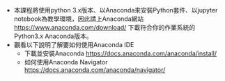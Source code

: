 * 本課程將使用python 3.x版本、以Anaconda來安裝Python套件、以jupyter notebook為教學環境，因此請上Anaconda網站 https://www.anaconda.com/download/ 下載符合你的作業系統的Python3.x Anaconda版本。
* 觀看以下說明了解要如何使用Anaconda IDE
  * 下載並安裝Anaconda https://docs.anaconda.com/anaconda/install/
  * 如何使用Anaconda Navigator https://docs.anaconda.com/anaconda/navigator/
